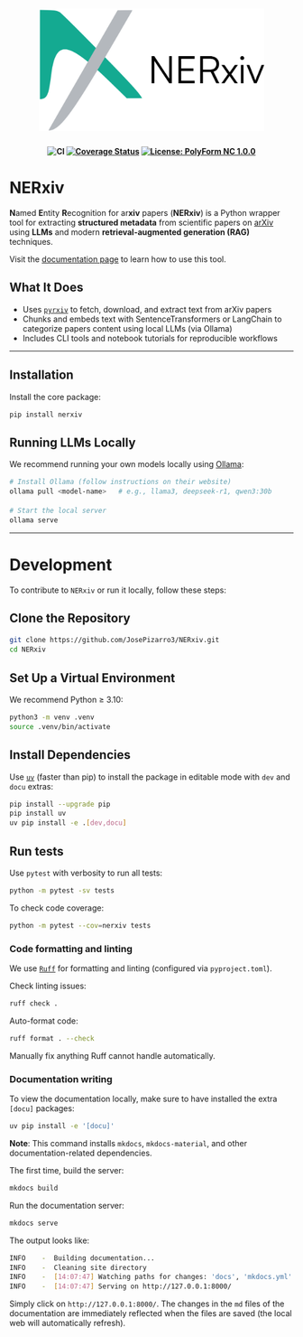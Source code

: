 <h1 align="center">
  <picture>
    <source srcset="https://github.com/JosePizarro3/NERxiv/raw/main/docs/assets/nerxiv_logo_name.png">
    <img src="https://github.com/JosePizarro3/NERxiv/raw/main/docs/assets/nerxiv_logo_name.png"
         alt="NERxiv logo"
         style="width: 25rem">
  </picture>
</h1>


<h4 align="center">

![CI](https://github.com/JosePizarro3/NERxiv/actions/workflows/actions.yml/badge.svg)
[![Coverage Status](https://coveralls.io/repos/github/JosePizarro3/NERxiv/badge.svg?branch=main&nocache=1)](https://coveralls.io/github/JosePizarro3/NERxiv?branch=main)
[![License: PolyForm NC 1.0.0](https://img.shields.io/badge/license-PolyForm_NC_1.0.0-orange.svg)](LICENSE)
<!--[![Commercial License Available](https://img.shields.io/badge/commercial-license-green.svg)](COMMERCIAL-LICENSE.md)-->
<!-- [![PyPI version](https://img.shields.io/pypi/v/nerxiv.svg)]
[![Python versions](https://img.shields.io/pypi/pyversions/nerxiv.svg)] -->

</h4>

# NERxiv

**N**amed **E**ntity **R**ecognition for ar**xiv** papers (**NERxiv**) is a Python wrapper tool for extracting **structured metadata** from scientific papers on [arXiv](https://arxiv.org) using **LLMs** and modern **retrieval-augmented generation (RAG)** techniques.

Visit the [documentation page](https://JosePizarro3.github.io/NERxiv/) to learn how to use this tool.

## What It Does

* Uses [`pyrxiv`](https://pypi.org/project/pyrxiv/) to fetch, download, and extract text from arXiv papers
* Chunks and embeds text with SentenceTransformers or LangChain to categorize papers content using local LLMs (via Ollama)
* Includes CLI tools and notebook tutorials for reproducible workflows

---

## Installation

Install the core package:
```bash
pip install nerxiv
```

## Running LLMs Locally

We recommend running your own models locally using [Ollama](https://ollama.com/download):
```bash
# Install Ollama (follow instructions on their website)
ollama pull <model-name>   # e.g., llama3, deepseek-r1, qwen3:30b

# Start the local server
ollama serve
```


---

# Development

To contribute to `NERxiv` or run it locally, follow these steps:


## Clone the Repository

```bash
git clone https://github.com/JosePizarro3/NERxiv.git
cd NERxiv
```

## Set Up a Virtual Environment

We recommend Python ≥ 3.10:
```bash
python3 -m venv .venv
source .venv/bin/activate
```

## Install Dependencies

Use [`uv`](https://docs.astral.sh/uv/) (faster than pip) to install the package in editable mode with `dev` and `docu` extras:
```bash
pip install --upgrade pip
pip install uv
uv pip install -e .[dev,docu]
```

## Run tests

Use `pytest` with verbosity to run all tests:
```bash
python -m pytest -sv tests
```


To check code coverage:
```bash
python -m pytest --cov=nerxiv tests
```

### Code formatting and linting


We use [`Ruff`](https://docs.astral.sh/ruff/) for formatting and linting (configured via `pyproject.toml`).

Check linting issues:
```bash
ruff check .
```

Auto-format code:
```bash
ruff format . --check
```

Manually fix anything Ruff cannot handle automatically.

### Documentation writing

To view the documentation locally, make sure to have installed the extra `[docu]` packages:

```sh
uv pip install -e '[docu]'
```

**Note**: This command installs `mkdocs`, `mkdocs-material`, and other documentation-related dependencies.

The first time, build the server:

```sh
mkdocs build
```

Run the documentation server:

```sh
mkdocs serve
```

The output looks like:

```sh
INFO    -  Building documentation...
INFO    -  Cleaning site directory
INFO    -  [14:07:47] Watching paths for changes: 'docs', 'mkdocs.yml'
INFO    -  [14:07:47] Serving on http://127.0.0.1:8000/
```

Simply click on `http://127.0.0.1:8000/`. The changes in the `md` files of the documentation are immediately reflected when the files are saved (the local web will automatically refresh).
